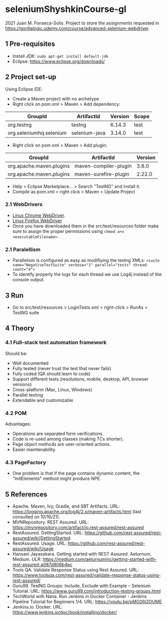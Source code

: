 # seleniumShyshkinCourse-gl

2021 Juan M. Fonseca-Solis. Project to store the assignments requested in https://gorillalogic.udemy.com/course/advanced-selenium-webdriver.

## 1 Pre-requisites
* Install JDK: `sudo apt-get install default-jdk`
* Eclipse: https://www.eclipse.org/downloads/

## 2 Project set-up
Using Eclipse IDE:
* Create a Maven project with no archetype
* Right click on pom.xml > Maven > Add dependency:

| GroupId                 | ArtifactId    | Version | Scope |
|-------------------------|---------------|---------|-------|
| org.testng              | testng        | 6.14.3  | test  |
| org.seleniumhq.selenium | selenium-java | 3.14.0  | test  |

* Right click on pom.xml > Maven > Add plugin:

| GroupId                  | ArtifactId            | Version |
|--------------------------|-----------------------|---------|
| org.apache.maven.plugins | maven-compiler-plugin | 3.8.0   |
| org.apache.maven.plugins | maven-surefire-plugin | 2.22.0  |

* Help > Eclipse Marketplace... > Search "TestNG" and install it.
* Compile as pom.xml > right click > Maven > Update Project

### 2.1 WebDrivers
* [Linux Chrome WebDriver](https://chromedriver.storage.googleapis.com/index.html?path=92.0.4515.107/).
* [Linux Firefox WebDriver](https://github.com/mozilla/geckodriver/releases/tag/v0.30.0)
* Once you have downloaded them in the src/test/resources folder make sure to assign the proper permissions using `chmod a+x <executableFilename>`.

### 2.1 Paralellism
* Parallelism is configured as easy as modifiying the testng XMLs: `<suite name="NegativeTestSuite" verbose="1" parallel="tests" thread-count="4">`
* To identify properly the logs for each thread we use Log4j instead of the console output.

## 3 Run
* Go to src/test/resources > LoginTests.xml > right-click > RunAs > TestNG suite

## 4 Theory

### 4.1 Full-stack test automation framework
Should be:
* Well documented
* Fully tested (never trust the test that never fails)
* Fully coded (QA should learn to code)
* Support different tests (resolutions, mobile, desktop, API, browser versions)
* Cross-platform (Mac, Linux, Windows)
* Parallel testing
* Extendable and customizable

### 4.2 POM
Advantages:
* Operations are separated form verifications.
* Code is re-used among classes (making TCs shorter).
* Page object methods are user-oriented actions.
* Easier maintenability.

### 4.3 PageFactory
* One problem is that if the page contains dynamic content, the "InitElements" method might produce NPE.

## 5 References
* Apache. Maven, Ivy, Gradle, and SBT Artifacts. URL: https://logging.apache.org/log4j/2.x/maven-artifacts.html (last consulted on 10/16/21).
* MVNRepository. REST Assured. URL: https://mvnrepository.com/artifact/io.rest-assured/rest-assured
* RestAssured. GettingStarted. URL: https://github.com/rest-assured/rest-assured/wiki/GettingStarted
* RestAssured. Usage. URL: https://github.com/rest-assured/rest-assured/wiki/Usage
* Hansani Jayasekara. Getting started with REST Assured. Aeturnum, Medium. ULR: https://medium.com/aeturnuminc/getting-started-with-rest-assured-a087d806b4ec
* Tools QA. Validate Response Status using Rest Assured. URL: https://www.toolsqa.com/rest-assured/validate-response-status-using-rest-assured/
* Guru99. TestNG Groups: Include, Exclude with Example – Selenium Tutorial. URL: https://www.guru99.com/introduction-testng-groups.html
* TechWorld with Nana. Run Jenkins in Docker Container - Jenkins Pipeline Tutorial for Beginners 1/4. URL: https://youtu.be/pMO26j2OUME
* Jenkins.io. Docker. URL: https://www.jenkins.io/doc/book/installing/docker/